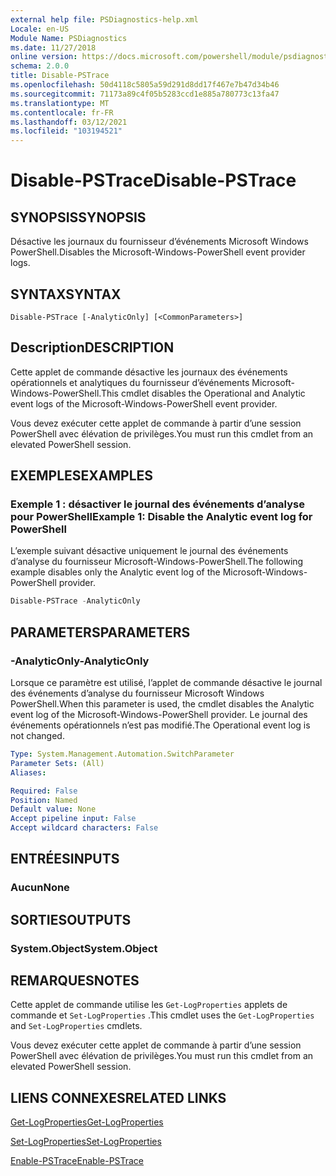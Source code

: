 ```yaml
---
external help file: PSDiagnostics-help.xml
Locale: en-US
Module Name: PSDiagnostics
ms.date: 11/27/2018
online version: https://docs.microsoft.com/powershell/module/psdiagnostics/disable-pstrace?view=powershell-5.1&WT.mc_id=ps-gethelp
schema: 2.0.0
title: Disable-PSTrace
ms.openlocfilehash: 50d4118c5805a59d291d8dd17f467e7b47d34b46
ms.sourcegitcommit: 71173a89c4f05b5283ccd1e885a780773c13fa47
ms.translationtype: MT
ms.contentlocale: fr-FR
ms.lasthandoff: 03/12/2021
ms.locfileid: "103194521"
---
```

# <span data-ttu-id="d89b2-102">Disable-PSTrace</span><span class="sxs-lookup"><span data-stu-id="d89b2-102">Disable-PSTrace</span></span>

## <span data-ttu-id="d89b2-103">SYNOPSIS</span><span class="sxs-lookup"><span data-stu-id="d89b2-103">SYNOPSIS</span></span>
<span data-ttu-id="d89b2-104">Désactive les journaux du fournisseur d’événements Microsoft Windows PowerShell.</span><span class="sxs-lookup"><span data-stu-id="d89b2-104">Disables the Microsoft-Windows-PowerShell event provider logs.</span></span>

## <span data-ttu-id="d89b2-105">SYNTAX</span><span class="sxs-lookup"><span data-stu-id="d89b2-105">SYNTAX</span></span>

```
Disable-PSTrace [-AnalyticOnly] [<CommonParameters>]
```

## <span data-ttu-id="d89b2-106">Description</span><span class="sxs-lookup"><span data-stu-id="d89b2-106">DESCRIPTION</span></span>

<span data-ttu-id="d89b2-107">Cette applet de commande désactive les journaux des événements opérationnels et analytiques du fournisseur d’événements Microsoft-Windows-PowerShell.</span><span class="sxs-lookup"><span data-stu-id="d89b2-107">This cmdlet disables the Operational and Analytic event logs of the Microsoft-Windows-PowerShell event provider.</span></span>

<span data-ttu-id="d89b2-108">Vous devez exécuter cette applet de commande à partir d’une session PowerShell avec élévation de privilèges.</span><span class="sxs-lookup"><span data-stu-id="d89b2-108">You must run this cmdlet from an elevated PowerShell session.</span></span>

## <span data-ttu-id="d89b2-109">EXEMPLES</span><span class="sxs-lookup"><span data-stu-id="d89b2-109">EXAMPLES</span></span>

### <span data-ttu-id="d89b2-110">Exemple 1 : désactiver le journal des événements d’analyse pour PowerShell</span><span class="sxs-lookup"><span data-stu-id="d89b2-110">Example 1: Disable the Analytic event log for PowerShell</span></span>

<span data-ttu-id="d89b2-111">L’exemple suivant désactive uniquement le journal des événements d’analyse du fournisseur Microsoft-Windows-PowerShell.</span><span class="sxs-lookup"><span data-stu-id="d89b2-111">The following example disables only the Analytic event log of the Microsoft-Windows-PowerShell provider.</span></span>

```powershell
Disable-PSTrace -AnalyticOnly
```

## <span data-ttu-id="d89b2-112">PARAMETERS</span><span class="sxs-lookup"><span data-stu-id="d89b2-112">PARAMETERS</span></span>

### <span data-ttu-id="d89b2-113">-AnalyticOnly</span><span class="sxs-lookup"><span data-stu-id="d89b2-113">-AnalyticOnly</span></span>

<span data-ttu-id="d89b2-114">Lorsque ce paramètre est utilisé, l’applet de commande désactive le journal des événements d’analyse du fournisseur Microsoft Windows PowerShell.</span><span class="sxs-lookup"><span data-stu-id="d89b2-114">When this parameter is used, the cmdlet disables the Analytic event log of the Microsoft-Windows-PowerShell provider.</span></span> <span data-ttu-id="d89b2-115">Le journal des événements opérationnels n’est pas modifié.</span><span class="sxs-lookup"><span data-stu-id="d89b2-115">The Operational event log is not changed.</span></span>

```yaml
Type: System.Management.Automation.SwitchParameter
Parameter Sets: (All)
Aliases:

Required: False
Position: Named
Default value: None
Accept pipeline input: False
Accept wildcard characters: False
```

## <span data-ttu-id="d89b2-116">ENTRÉES</span><span class="sxs-lookup"><span data-stu-id="d89b2-116">INPUTS</span></span>

### <span data-ttu-id="d89b2-117">Aucun</span><span class="sxs-lookup"><span data-stu-id="d89b2-117">None</span></span>

## <span data-ttu-id="d89b2-118">SORTIES</span><span class="sxs-lookup"><span data-stu-id="d89b2-118">OUTPUTS</span></span>

### <span data-ttu-id="d89b2-119">System.Object</span><span class="sxs-lookup"><span data-stu-id="d89b2-119">System.Object</span></span>

## <span data-ttu-id="d89b2-120">REMARQUES</span><span class="sxs-lookup"><span data-stu-id="d89b2-120">NOTES</span></span>

<span data-ttu-id="d89b2-121">Cette applet de commande utilise les `Get-LogProperties` applets de commande et `Set-LogProperties` .</span><span class="sxs-lookup"><span data-stu-id="d89b2-121">This cmdlet uses the `Get-LogProperties` and `Set-LogProperties` cmdlets.</span></span>

<span data-ttu-id="d89b2-122">Vous devez exécuter cette applet de commande à partir d’une session PowerShell avec élévation de privilèges.</span><span class="sxs-lookup"><span data-stu-id="d89b2-122">You must run this cmdlet from an elevated PowerShell session.</span></span>

## <span data-ttu-id="d89b2-123">LIENS CONNEXES</span><span class="sxs-lookup"><span data-stu-id="d89b2-123">RELATED LINKS</span></span>

[<span data-ttu-id="d89b2-124">Get-LogProperties</span><span class="sxs-lookup"><span data-stu-id="d89b2-124">Get-LogProperties</span></span>](Get-LogProperties.md)

[<span data-ttu-id="d89b2-125">Set-LogProperties</span><span class="sxs-lookup"><span data-stu-id="d89b2-125">Set-LogProperties</span></span>](Set-LogProperties.md)

[<span data-ttu-id="d89b2-126">Enable-PSTrace</span><span class="sxs-lookup"><span data-stu-id="d89b2-126">Enable-PSTrace</span></span>](Enable-PSTrace.md)
